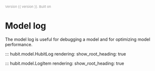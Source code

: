 <span style="color:RGBA(0,0,0,.4); font-size: 11px;">
Version {{ version }}. Built on 
    <script type="text/javascript"> 
    var md = new Date(document.lastModified) 
    document.write( md.toDateString() )
    </script> 
</span>

# Model log

The model log is useful for debugging a model and for optimizing model 
performance.

::: hubit.model.HubitLog
    rendering:
        show_root_heading: true

::: hubit.model.LogItem
    rendering:
        show_root_heading: true
